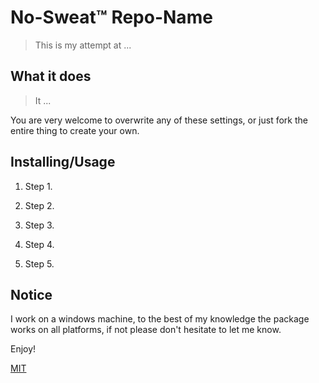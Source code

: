 # No-Sweat™ Repo-Name

>This is my attempt at ...

## What it does

>It ...





You are very welcome to overwrite any of these settings, or just fork the entire thing to create your own.

## Installing/Usage

1. Step 1.

2. Step 2.

3. Step 3.

4. Step 4.

5. Step 5.

## Notice

I work on a windows machine, to the best of my knowledge the package works on all platforms, if not please don't hesitate to let me know.

Enjoy! 

[MIT](https://raw.githubusercontent.com/clickwithclark/clark-pack/main/LICENSE)
